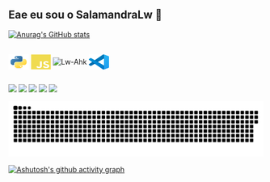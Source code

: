 ## Eae eu sou o SalamandraLw 🦎

  [![Anurag's GitHub stats](https://github-readme-stats.vercel.app/api?username=salamandralw&theme=transparent)](https://github.com/salamandralw/github-readme-stats)
 <!-- [![Top Langs](https://github-readme-stats.vercel.app/api/top-langs/?username=salamandralw&layout=donut)](https://github.com/salamandralw/github-readme-stats) -->


<div align="left">
</div>
    
<div align="left" style="display:inline_block"><br>
  <img align="center" alt="Lw-Python" height="30" width="40" src="https://raw.githubusercontent.com/devicons/devicon/master/icons/python/python-original.svg">
  <img align="center" alt="Lw-Js" height="30" width="40" src="https://raw.githubusercontent.com/devicons/devicon/master/icons/javascript/javascript-plain.svg">
  <img align="center" alt="Lw-Ahk" height="30" width="40" src="https://raw.githubusercontent.com/simple-icons/simple-icons/develop/icons/autohotkey.svg">
  <img align="center" alt="Lw-Vscode" height="30" width="40" src="https://raw.githubusercontent.com/devicons/devicon/master/icons/vscode/vscode-original.svg">
</div>

  ##

<div align="left">
  <a href="https://www.twitch.tv/salamandralw" target="_blank"><img src="https://img.shields.io/badge/Twitch-9146FF?style=for-the-badge&logo=twitch&logoColor=white" target="_blank"></a>
  <a href="https://instagram.com/salamandralw" target="_blank"><img src="https://img.shields.io/badge/-Instagram-%23E4405F?style=for-the-badge&logo=instagram&logoColor=white" target="_blank"></a>
  <a href="https://discord.gg/vbSDsUMYWV" target="_blank"><img src="https://img.shields.io/badge/Discord-7289DA?style=for-the-badge&logo=discord&logoColor=white" target="_blank"></a>
  <a href="https://www.youtube.com/channel/UCz-K_xeHior1-SQiwED_xig" target="_blank"><img src="https://img.shields.io/badge/YouTube-FF0000?style=for-the-badge&logo=youtube&logoColor=white" target="_blank"></a>
  <a href="https://www.linkedin.com/in/lewi-richter-6789671a9/" target="_blank"><img src="https://img.shields.io/badge/-LinkedIn-%230077B5?style=for-the-badge&logo=linkedin&logoColor=white" target="_blank"></a>
  
  ![Snake animation](https://github.com/salamandralw/salamandralw/blob/output/github-contribution-grid-snake.svg)

  [![Ashutosh's github activity graph](https://github-readme-activity-graph.vercel.app/graph?username=salamandralw&bg_color=0d1117&color=ff0000&line=ffffff&point=ff0000&area=true&hide_border=true)](https://github.com/ashutosh00710/github-readme-activity-graph)
</div>
